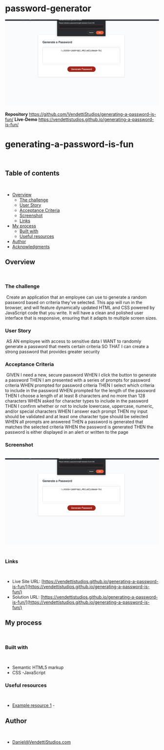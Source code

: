 # password-generator
![Screenshot](SS.png)

**Repository**
https://github.com/VendettiStudios/generating-a-password-is-fun/
**Live-Demo**
https://vendettistudios.github.io/generating-a-password-is-fun/


# generating-a-password-is-fun

​
## Table of contents
​
- [Overview](#overview)
  - [The challenge](#the-challenge)
  - [User Story](#user-story)
  - [Acceptance Criteria](#acceptance-criteria)
  - [Screenshot](#screenshot)
  - [Links](#links)
- [My process](#my-process)
  - [Built with](#built-with)
  - [Useful resources](#useful-resources)
- [Author](#author)
- [Acknowledgments](#acknowledgments)

## Overview
​
### The challenge
​
Create an application that an employee can use to generate a random password based on criteria they've selected. This app will run in the browser, and will feature dynamically updated HTML and CSS powered by JavaScript code that you write. It will have a clean and polished user interface that is responsive, ensuring that it adapts to multiple screen sizes.
​
### User Story
​
AS AN employee with access to sensitive data
I WANT to randomly generate a password that meets certain criteria
SO THAT I can create a strong password that provides greater security
​
### Acceptance Criteria
​
GIVEN I need a new, secure password
WHEN I click the button to generate a password
THEN I am presented with a series of prompts for password criteria
WHEN prompted for password criteria
THEN I select which criteria to include in the password
WHEN prompted for the length of the password
THEN I choose a length of at least 8 characters and no more than 128 characters
WHEN asked for character types to include in the password
THEN I confirm whether or not to include lowercase, uppercase, numeric, and/or special characters
WHEN I answer each prompt
THEN my input should be validated and at least one character type should be selected
WHEN all prompts are answered
THEN a password is generated that matches the selected criteria
WHEN the password is generated
THEN the password is either displayed in an alert or written to the page
​
### Screenshot
​
![Screenshot](SS.png)
​
​
### Links
​
- Live Site URL: [https://vendettistudios.github.io/generating-a-password-is-fun/](https://vendettistudios.github.io/generating-a-password-is-fun/)
- Solution URL: [https://vendettistudios.github.io/generating-a-password-is-fun/](https://vendettistudios.github.io/generating-a-password-is-fun/)
​
## My process
​
### Built with
​
- Semantic HTML5 markup
- CSS
-JavaScript
​
### Useful resources
​
- [Example resource 1](https://owasp.org/www-community/password-special-characters) - 
​

## Author
​
- Daniel@VendettiStudios.com
